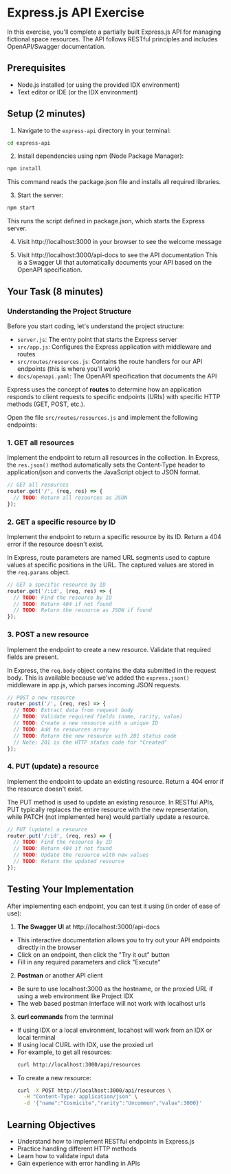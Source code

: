 # Express.js API Exercise

In this exercise, you'll complete a partially built Express.js API for managing fictional space resources. The API follows RESTful principles and includes OpenAPI/Swagger documentation.

## Prerequisites

- Node.js installed (or using the provided IDX environment)
- Text editor or IDE (or the IDX environment)

## Setup (2 minutes)

1. Navigate to the `express-api` directory in your terminal:
  ```bash
  cd express-api
  ```

2. Install dependencies using npm (Node Package Manager):
  ```bash
  npm install
  ```
  This command reads the package.json file and installs all required libraries.

3. Start the server:
  ```bash
  npm start
  ```
  This runs the script defined in package.json, which starts the Express server.

4. Visit http://localhost:3000 in your browser to see the welcome message

5. Visit http://localhost:3000/api-docs to see the API documentation
  This is a Swagger UI that automatically documents your API based on the OpenAPI specification.

## Your Task (8 minutes)

### Understanding the Project Structure

Before you start coding, let's understand the project structure:

- `server.js`: The entry point that starts the Express server
- `src/app.js`: Configures the Express application with middleware and routes
- `src/routes/resources.js`: Contains the route handlers for our API endpoints (this is where you'll work)
- `docs/openapi.yaml`: The OpenAPI specification that documents the API

Express uses the concept of **routes** to determine how an application responds to client requests to specific endpoints (URIs) with specific HTTP methods (GET, POST, etc.).

Open the file `src/routes/resources.js` and implement the following endpoints:

### 1. GET all resources

Implement the endpoint to return all resources in the collection. In Express, the `res.json()` method automatically sets the Content-Type header to application/json and converts the JavaScript object to JSON format.

```javascript
// GET all resources
router.get('/', (req, res) => {
  // TODO: Return all resources as JSON
});
```

### 2. GET a specific resource by ID

Implement the endpoint to return a specific resource by its ID. Return a 404 error if the resource doesn't exist.

In Express, route parameters are named URL segments used to capture values at specific positions in the URL. The captured values are stored in the `req.params` object.

```javascript
// GET a specific resource by ID
router.get('/:id', (req, res) => {
  // TODO: Find the resource by ID
  // TODO: Return 404 if not found
  // TODO: Return the resource as JSON if found
});
```

### 3. POST a new resource

Implement the endpoint to create a new resource. Validate that required fields are present.

In Express, the `req.body` object contains the data submitted in the request body. This is available because we've added the `express.json()` middleware in app.js, which parses incoming JSON requests.

```javascript
// POST a new resource
router.post('/', (req, res) => {
  // TODO: Extract data from request body
  // TODO: Validate required fields (name, rarity, value)
  // TODO: Create a new resource with a unique ID
  // TODO: Add to resources array
  // TODO: Return the new resource with 201 status code
  // Note: 201 is the HTTP status code for "Created"
});
```

### 4. PUT (update) a resource

Implement the endpoint to update an existing resource. Return a 404 error if the resource doesn't exist.

The PUT method is used to update an existing resource. In RESTful APIs, PUT typically replaces the entire resource with the new representation, while PATCH (not implemented here) would partially update a resource.

```javascript
// PUT (update) a resource
router.put('/:id', (req, res) => {
  // TODO: Find the resource by ID
  // TODO: Return 404 if not found
  // TODO: Update the resource with new values
  // TODO: Return the updated resource
});
```

## Testing Your Implementation

After implementing each endpoint, you can test it using (in order of ease of use):

1. **The Swagger UI** at http://localhost:3000/api-docs
  - This interactive documentation allows you to try out your API endpoints directly in the browser
  - Click on an endpoint, then click the "Try it out" button
  - Fill in any required parameters and click "Execute"

2. **Postman** or another API client
  - Be sure to use localhost:3000 as the hostname, or the proxied URL if using a web environment like Project IDX
  - The web based postman interface will not work with localhost urls

3. **curl commands** from the terminal
  - If using IDX or a local environment, locahost will work from an IDX or local terminal
  - If using local CURL with IDX, use the proxied url
  - For example, to get all resources:
    ```bash 
    curl http://localhost:3000/api/resources
    ```
  - To create a new resource:
    ```bash
    curl -X POST http://localhost:3000/api/resources \
      -H "Content-Type: application/json" \
      -d '{"name":"Cosmicite","rarity":"Uncommon","value":3000}'
    ```

## Learning Objectives

- Understand how to implement RESTful endpoints in Express.js
- Practice handling different HTTP methods
- Learn how to validate input data
- Gain experience with error handling in APIs
